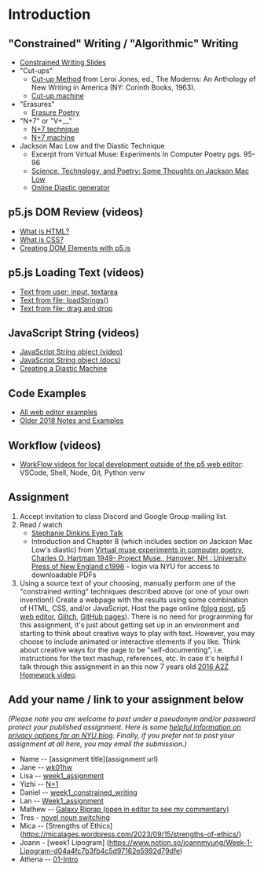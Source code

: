 # Introduction

## "Constrained" Writing / "Algorithmic" Writing

- [Constrained Writing Slides](https://docs.google.com/presentation/d/1GHmBphIADudoKieKucfkfOaxdJmNV8tdz8esAuH86FY/edit?usp=sharing)
- "Cut-ups"
  - [Cut-up Method](http://www.writing.upenn.edu/~afilreis/88v/burroughs-cutup.html) from Leroi Jones, ed., The Moderns: An Anthology of New Writing in America (NY: Corinth Books, 1963).
  - [Cut-up machine](http://www.languageisavirus.com/cutupmachine.html#.VfHCY51Viko)
- "Erasures"
  - [Erasure Poetry](<https://en.wikipedia.org/wiki/Erasure_(artform)>)
- "N+7" or "V+\_\_"
  - [N+7 technique](https://poets.org/text/brief-guide-oulipo)
  - [N+7 machine](http://www.spoonbill.org/n+7/)
- Jackson Mac Low and the Diastic Technique
  - Excerpt from Virtual Muse: Experiments In Computer Poetry pgs. 95-96
  - [Science, Technology, and Poetry: Some Thoughts on Jackson Mac Low](http://research.amnh.org/users/mordecai/papers/jml_fest.html)
  - [Online Diastic generator](http://www.eddeaddad.net/eDiastic/)

## p5.js DOM Review (videos)

- [What is HTML?](https://youtu.be/URSH0QpxKo8?list=PLRqwX-V7Uu6bI1SlcCRfLH79HZrFAtBvX)
- [What is CSS?](https://youtu.be/zGL8q8iQSQw?list=PLRqwX-V7Uu6bI1SlcCRfLH79HZrFAtBvX)
- [Creating DOM Elements with p5.js](https://youtu.be/lAtoaRz78I4?list=PLRqwX-V7Uu6Zy51Q-x9tMWIv9cueOFTFA)

## p5.js Loading Text (videos)

- [Text from user: input, textarea](https://youtu.be/uNQSVU0IKec?list=PLRqwX-V7Uu6YrbSJBg32eTzUU50E2B8Ch)
- [Text from file: loadStrings()](https://youtu.be/0Mq2CxspF5s?list=PLRqwX-V7Uu6YrbSJBg32eTzUU50E2B8Ch)
- [Text from file: drag and drop](https://youtu.be/o4UmGrPst_c)

## JavaScript String (videos)

- [JavaScript String object (video)](https://youtu.be/DcoAjEZYies?list=PLRqwX-V7Uu6YrbSJBg32eTzUU50E2B8Ch)
- [JavaScript String object (docs)](https://developer.mozilla.org/en-US/docs/Web/JavaScript/Reference/Global_Objects/String)
- [Creating a Diastic Machine](https://youtu.be/u-HUtrpyi1c?list=PLRqwX-V7Uu6YrbSJBg32eTzUU50E2B8Ch)

## Code Examples

- [All web editor examples](https://editor.p5js.org/a2zitp/collections/p8Eg_u_Jl)
- [Older 2018 Notes and Examples](https://shiffman-archive.netlify.app/a2z/intro/)

## Workflow (videos)

- [WorkFlow videos for local development outside of the p5 web editor](https://thecodingtrain.com/tracks/2018-workflow): VSCode, Shell, Node, Git, Python venv

## Assignment

1. Accept invitation to class Discord and Google Group mailing list.
2. Read / watch
   - [Stephanie Dinkins Eyeo Talk](https://vimeo.com/354277038)
   - Introduction and Chapter 8 (which includes section on Jackson Mac Low's diastic) from [Virtual muse experiments in computer poetry, Charles O. Hartman 1949- Project Muse., Hanover, NH : University Press of New England c1996](https://muse-jhu-edu.proxy.library.nyu.edu/book/2399) - login via NYU for access to downloadable PDFs
3. Using a source text of your choosing, manually perform one of the "constrained writing" techniques described above (or one of your own invention!) Create a webpage with the results using some combination of HTML, CSS, and/or JavaScript. Host the page online ([blog post](https://docs.google.com/presentation/d/17V6EHorAnHwCeZaUGAQ0W2GvVOgUk9LsU8bOFGP4m3g/edit#slide=id.g8af5174524_0_253), [p5 web editor](https://youtu.be/dtHxDggkBYc), [Glitch](https://glitch.com/), [GitHub pages](https://thecodingtrain.com/tracks/p5-tips-and-tricks/more-p5/github-pages-hosting)). There is no need for programming for this assignment, it's just about getting set up in an environment and starting to think about creative ways to play with text. However, you may choose to include animated or interactive elements if you like. Think about creative ways for the page to be "self-documenting", i.e. instructions for the text mashup, references, etc. In case it's helpful I talk through this assignment in an this now 7 years old [2016 A2Z Homework video](https://youtu.be/YTzVbuV89RE?list=PLRqwX-V7Uu6aoeLx_mWfz6XwtFaD9SkVX).

## Add your name / link to your assignment below

_(Please note you are welcome to post under a pseudonym and/or password protect your published assignment. Here is some [helpful information on privacy options for an NYU blog](https://nyu.service-now.com/sp?id=kb_article&sysparm_article=KB0012245&sys_kb_id=b2ddc9da004aa1002a5d036a271e5f70&spa=1). Finally, if you prefer not to post your assignment at all here, you may email the submission.)_

- Name -- [assignment title](assignment url)
- Jane -- [wk01hw](https://www.notion.so/janecheng/Week-1-Intro-cf328aa23a824d2a8d73c21cae440263)
- Lisa -- [week1_assignment](https://www.notion.so/lisajeong-itp/Assignment-Week1-fd6a18e7e93f40dab96d7635ee31e940?pvs=4)
- Yizhi -- [N+1](https://chartreuse-toad-fcc.notion.site/A2Z-27717cc9438048c5bd535a71c66f4255?pvs=4)
- Daniel -- [week1_constrained_writing](https://rough-buffer-c0b.notion.site/Week-1-Constrained-Writing-63dfe03ba7dc43deb5884c4866a2a21f?pvs=4)
- Lan -- [Week1_assignment](https://yichunlan.com/A2Z-Week-1)
- Mathew -- [Galaxy Riprap (open in editor to see my commentary)](https://editor.p5js.org/molson/full/3bjxFIanp)
- Tres - [novel noun switching ](https://www.notion.so/Portfolio-15449bb0e7bc45669086b37441295a4f?p=ce0b90c4d1ec43eb80d9e6949b4dd8e4&pm=c)
- Mica -- [Strengths of Ethics] (https://micalages.wordpress.com/2023/09/15/strengths-of-ethics/) 
- Joann - [week1 Lipogram] (https://www.notion.so/joannmyung/Week-1-Lipogram-d04a4fc7b3fb4c5d97162e5992d79dfe)
- Athena -- [01-Intro](https://www.notion.so/athenazhou/01-Intro-869e4aebdb9649cbaab82a57c4146a33?pvs=4)